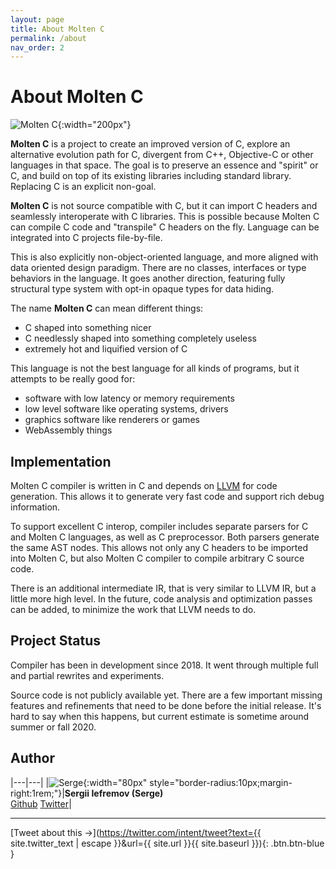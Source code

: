 ```yaml
---
layout: page
title: About Molten C
permalink: /about
nav_order: 2
---
```

# About Molten C

![Molten C]({{site.url}}/logo.svg){:width="200px"}

__Molten C__ is a project to create an improved version of C, explore
an alternative evolution path for C, divergent from C++, Objective-C or other
languages in that space.
The goal is to preserve an essence and "spirit" or C, and build on top of
its existing libraries including standard library. Replacing C is an
explicit non-goal.

__Molten C__ is not source compatible with C,
but it can import C headers and seamlessly interoperate with C libraries. This
is possible because Molten C can compile C code and "transpile" C headers on the fly.
Language can be integrated into C projects file-by-file.

This is also explicitly non-object-oriented language, and more aligned with
data oriented design paradigm.
There are no classes, interfaces or type behaviors in the language. It goes another direction,
featuring fully structural type system with opt-in opaque types for data hiding.

The name __Molten C__ can mean different things:

- C shaped into something nicer
- C needlessly shaped into something completely useless
- extremely hot and liquified version of C

This language is not the best language for all kinds of programs, but it attempts
to be really good for:

- software with low latency or memory requirements
- low level software like operating systems, drivers
- graphics software like renderers or games
- WebAssembly things

## Implementation

Molten C compiler is written in C and depends on [LLVM](http://llvm.org/) for
code generation. This allows it to generate very fast code and support
rich debug information.

To support excellent C interop, compiler includes separate parsers for
C and Molten C languages, as well as C
preprocessor. Both parsers generate the same AST nodes. This
allows not only any C headers to be imported into Molten C, but also
Molten C compiler to compile arbitrary C source code.

There is an additional intermediate IR, that is very similar to LLVM IR,
but a little more high level. In the future, code analysis and
optimization passes can be
added, to minimize the work that LLVM needs to do.

## Project Status

Compiler has been in development since 2018. It went through
multiple full and partial rewrites and experiments.

Source code is not publicly available yet. There are a few
important missing features and refinements that need to be done before the
initial release.
It's hard to say when this happens, but current estimate is sometime
around summer or fall 2020.

## Author

|---|---|
|![Serge](https://avatars1.githubusercontent.com/u/6034700?s=460&v=4){:width="80px" style="border-radius:10px;margin-right:1rem;"}|**Sergii Iefremov (Serge)**<br>[Github](https://github.com/iefserge) [Twitter](https://twitter.com/iefserge)|


---

[Tweet about this &#x2192;](https://twitter.com/intent/tweet?text={{ site.twitter_text | escape }}&url={{ site.url }}{{ site.baseurl }}){: .btn.btn-blue }
